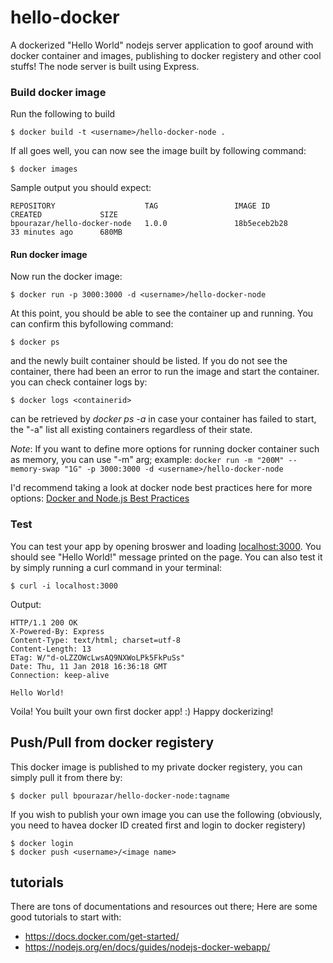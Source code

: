# hello-docker
A dockerized "Hello World" nodejs server application to goof around with docker container and images, publishing to docker registery and other cool stuffs!
The node server is built using Express.

### Build docker image
Run the following to build 
```
$ docker build -t <username>/hello-docker-node .
```
If all goes well, you can now see the image built by following command:
```
$ docker images
```
Sample output you should expect:
```
REPOSITORY                    TAG                 IMAGE ID            CREATED             SIZE
bpourazar/hello-docker-node   1.0.0               18b5eceb2b28        33 minutes ago      680MB
```

#### Run docker image
Now run the docker image:

```
$ docker run -p 3000:3000 -d <username>/hello-docker-node
```
At this point, you should be able to see the container up and running. You can confirm this byfollowing command:
```
$ docker ps
```
and the newly built container should be listed. If you do not see the container, there had been an error to run the image and start the container. 
you can check container logs by:
```
$ docker logs <containerid>
```
<containerid> can be retrieved by *docker ps -a* in case your container has failed to start, the "-a" list all existing containers regardless of their state.

_Note_: If you want to define more options for running docker container such as memory, you can use "-m" arg; example:
```docker run -m "200M" --memory-swap "1G" -p 3000:3000 -d <username>/hello-docker-node```

I'd recommend taking a look at docker node best practices here for more options:
[Docker and Node.js Best Practices](https://github.com/nodejs/docker-node/blob/master/docs/BestPractices.md)

### Test 
You can test your app by opening broswer and loading [localhost:3000](localhost:3000). You should see "Hello World!" message printed on the page.
You can also test it by simply running a curl command in your terminal:
```
$ curl -i localhost:3000
```
Output:
```
HTTP/1.1 200 OK
X-Powered-By: Express
Content-Type: text/html; charset=utf-8
Content-Length: 13
ETag: W/"d-oLZZOWcLwsAQ9NXWoLPk5FkPuSs"
Date: Thu, 11 Jan 2018 16:36:18 GMT
Connection: keep-alive

Hello World!
```
Voila! You built your own first docker app! :) Happy dockerizing! 

## Push/Pull from docker registery
This docker image is published to my private docker registery, you can simply pull it from there by:
```
$ docker pull bpourazar/hello-docker-node:tagname
``` 

If you wish to publish your own image you can use the following (obviously, you need to havea docker ID created first and login to docker registery)
```
$ docker login
$ docker push <username>/<image name>
```

## tutorials
There are tons of documentations and resources out there; Here are some good tutorials to start with:
 - https://docs.docker.com/get-started/
 - https://nodejs.org/en/docs/guides/nodejs-docker-webapp/
